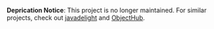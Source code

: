 **Deprication Notice**: This project is no longer maintained. For similar projects, check out [javadelight](https://www.javadelight.org) and [ObjectHub](https://objecthub.io).